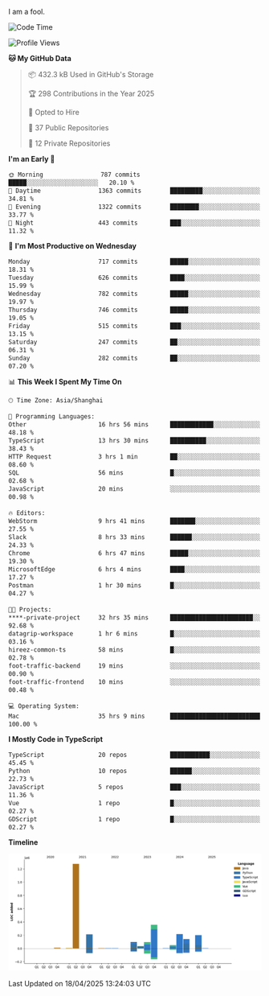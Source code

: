 I am a fool.

<!--START_SECTION:waka-->
![Code Time](http://img.shields.io/badge/Code%20Time-2%2C903%20hrs%2038%20mins-blue)

![Profile Views](http://img.shields.io/badge/Profile%20Views-2-blue)

**🐱 My GitHub Data** 

> 📦 432.3 kB Used in GitHub's Storage 
 > 
> 🏆 298 Contributions in the Year 2025
 > 
> 💼 Opted to Hire
 > 
> 📜 37 Public Repositories 
 > 
> 🔑 12 Private Repositories 
 > 
**I'm an Early 🐤** 

```text
🌞 Morning                787 commits         █████░░░░░░░░░░░░░░░░░░░░   20.10 % 
🌆 Daytime                1363 commits        █████████░░░░░░░░░░░░░░░░   34.81 % 
🌃 Evening                1322 commits        ████████░░░░░░░░░░░░░░░░░   33.77 % 
🌙 Night                  443 commits         ███░░░░░░░░░░░░░░░░░░░░░░   11.32 % 
```
📅 **I'm Most Productive on Wednesday** 

```text
Monday                   717 commits         █████░░░░░░░░░░░░░░░░░░░░   18.31 % 
Tuesday                  626 commits         ████░░░░░░░░░░░░░░░░░░░░░   15.99 % 
Wednesday                782 commits         █████░░░░░░░░░░░░░░░░░░░░   19.97 % 
Thursday                 746 commits         █████░░░░░░░░░░░░░░░░░░░░   19.05 % 
Friday                   515 commits         ███░░░░░░░░░░░░░░░░░░░░░░   13.15 % 
Saturday                 247 commits         ██░░░░░░░░░░░░░░░░░░░░░░░   06.31 % 
Sunday                   282 commits         ██░░░░░░░░░░░░░░░░░░░░░░░   07.20 % 
```


📊 **This Week I Spent My Time On** 

```text
🕑︎ Time Zone: Asia/Shanghai

💬 Programming Languages: 
Other                    16 hrs 56 mins      ████████████░░░░░░░░░░░░░   48.18 % 
TypeScript               13 hrs 30 mins      ██████████░░░░░░░░░░░░░░░   38.43 % 
HTTP Request             3 hrs 1 min         ██░░░░░░░░░░░░░░░░░░░░░░░   08.60 % 
SQL                      56 mins             █░░░░░░░░░░░░░░░░░░░░░░░░   02.68 % 
JavaScript               20 mins             ░░░░░░░░░░░░░░░░░░░░░░░░░   00.98 % 

🔥 Editors: 
WebStorm                 9 hrs 41 mins       ███████░░░░░░░░░░░░░░░░░░   27.55 % 
Slack                    8 hrs 33 mins       ██████░░░░░░░░░░░░░░░░░░░   24.33 % 
Chrome                   6 hrs 47 mins       █████░░░░░░░░░░░░░░░░░░░░   19.30 % 
MicrosoftEdge            6 hrs 4 mins        ████░░░░░░░░░░░░░░░░░░░░░   17.27 % 
Postman                  1 hr 30 mins        █░░░░░░░░░░░░░░░░░░░░░░░░   04.27 % 

🐱‍💻 Projects: 
****-private-project     32 hrs 35 mins      ███████████████████████░░   92.68 % 
datagrip-workspace       1 hr 6 mins         █░░░░░░░░░░░░░░░░░░░░░░░░   03.16 % 
hireez-common-ts         58 mins             █░░░░░░░░░░░░░░░░░░░░░░░░   02.78 % 
foot-traffic-backend     19 mins             ░░░░░░░░░░░░░░░░░░░░░░░░░   00.90 % 
foot-traffic-frontend    10 mins             ░░░░░░░░░░░░░░░░░░░░░░░░░   00.48 % 

💻 Operating System: 
Mac                      35 hrs 9 mins       █████████████████████████   100.00 % 
```

**I Mostly Code in TypeScript** 

```text
TypeScript               20 repos            ███████████░░░░░░░░░░░░░░   45.45 % 
Python                   10 repos            ██████░░░░░░░░░░░░░░░░░░░   22.73 % 
JavaScript               5 repos             ███░░░░░░░░░░░░░░░░░░░░░░   11.36 % 
Vue                      1 repo              █░░░░░░░░░░░░░░░░░░░░░░░░   02.27 % 
GDScript                 1 repo              █░░░░░░░░░░░░░░░░░░░░░░░░   02.27 % 
```



**Timeline**

![Lines of Code chart](https://raw.githubusercontent.com/VeejaLiu/VeejaLiu/master/assets/bar_graph.png)


 Last Updated on 18/04/2025 13:24:03 UTC
<!--END_SECTION:waka-->
